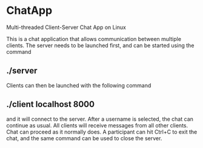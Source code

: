 # ChatApp
Multi-threaded Client-Server Chat App on Linux

This is a chat application that allows communication between multiple clients. The server needs
to be launched first, and can be started using the command

## ./server

Clients can then be launched with the following command

## ./client localhost 8000

and it will connect to the server. After a username is selected, the chat can continue as usual.
All clients will receive messages from all other clients. Chat can proceed as it normally does. A
participant can hit Ctrl+C to exit the chat, and the same command can be used to close the
server.